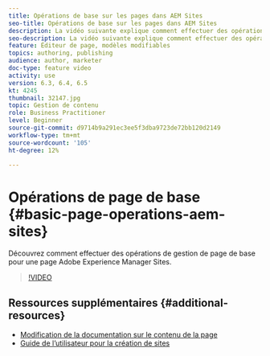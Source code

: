 ```yaml
---
title: Opérations de base sur les pages dans AEM Sites
seo-title: Opérations de base sur les pages dans AEM Sites
description: La vidéo suivante explique comment effectuer des opérations de gestion de page de base pour une page Adobe Experience Manager Sites.
seo-description: La vidéo suivante explique comment effectuer des opérations de gestion de page de base pour une page Adobe Experience Manager Sites.
feature: Éditeur de page, modèles modifiables
topics: authoring, publishing
audience: author, marketer
doc-type: feature video
activity: use
version: 6.3, 6.4, 6.5
kt: 4245
thumbnail: 32147.jpg
topic: Gestion de contenu
role: Business Practitioner
level: Beginner
source-git-commit: d9714b9a291ec3ee5f3dba9723de72bb120d2149
workflow-type: tm+mt
source-wordcount: '105'
ht-degree: 12%

---
```



# Opérations de page de base {#basic-page-operations-aem-sites}

Découvrez comment effectuer des opérations de gestion de page de base pour une page Adobe Experience Manager Sites.

>[!VIDEO](https://video.tv.adobe.com/v/32147?quality=12&learn=on)


## Ressources supplémentaires {#additional-resources}

* [Modification de la documentation sur le contenu de la page](https://docs.adobe.com/content/help/fr-FR/experience-manager-65/authoring/authoring/editing-content.html)
* [Guide de l’utilisateur pour la création de sites](https://docs.adobe.com/content/help/en/experience-manager-65/authoring/home.html?topic=/experience-manager/6-5/sites/authoring/morehelp/page-authoring.ug.js)
